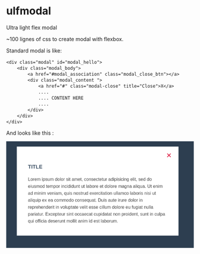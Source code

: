 # ulfmodal
Ultra light flex modal

~100 lignes of css to create modal with flexbox.

Standard modal is like: 
```
<div class="modal" id="modal_hello">
    <div class="modal_body">
        <a href="#modal_association" class="modal_close_btn"></a>
        <div class="modal_content ">
            <a href="#" class="modal-close" title="Close">X</a>
            ....
            .... CONTENT HERE
            ....
        </div>
    </div>
</div>
```

And looks like this :

![Modal screenshot][screenshot]

[screenshot]: https://github.com/ib-is/ulfmodal/blob/master/png/modal_sample.png "Modal screenshot"
